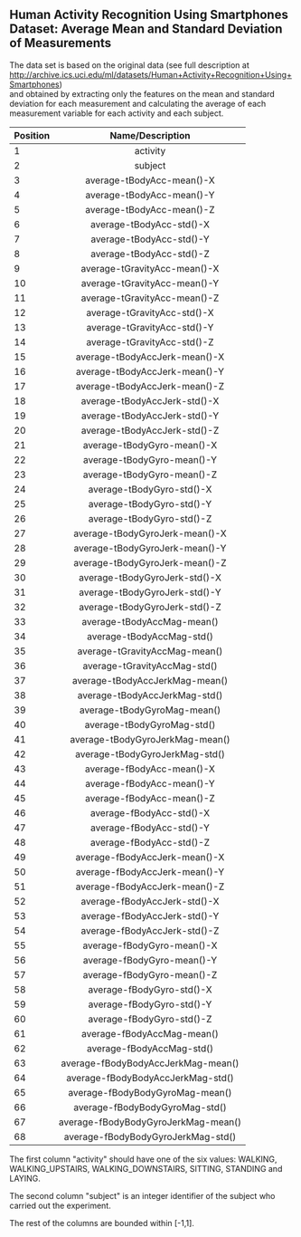 ## Human Activity Recognition Using Smartphones Dataset: Average Mean and Standard Deviation of Measurements

The data set is based on the original data 
(see full description at http://archive.ics.uci.edu/ml/datasets/Human+Activity+Recognition+Using+Smartphones)  
and obtained by extracting only the features on the mean and standard deviation for each measurement and calculating
the average of each measurement variable for each activity and each subject.

| Position      |Name/Description|
| ------------- |:-------------:|
|1|activity|
|2|subject|
|3|average-tBodyAcc-mean()-X|
|4|average-tBodyAcc-mean()-Y|
|5|average-tBodyAcc-mean()-Z|
|6|average-tBodyAcc-std()-X|
|7|average-tBodyAcc-std()-Y|
|8|average-tBodyAcc-std()-Z|
|9|average-tGravityAcc-mean()-X|
|10|average-tGravityAcc-mean()-Y|
|11|average-tGravityAcc-mean()-Z|
|12|average-tGravityAcc-std()-X|
|13|average-tGravityAcc-std()-Y|
|14|average-tGravityAcc-std()-Z|
|15|average-tBodyAccJerk-mean()-X|
|16|average-tBodyAccJerk-mean()-Y|
|17|average-tBodyAccJerk-mean()-Z|
|18|average-tBodyAccJerk-std()-X|
|19|average-tBodyAccJerk-std()-Y|
|20|average-tBodyAccJerk-std()-Z|
|21|average-tBodyGyro-mean()-X|
|22|average-tBodyGyro-mean()-Y|
|23|average-tBodyGyro-mean()-Z|
|24|average-tBodyGyro-std()-X|
|25|average-tBodyGyro-std()-Y|
|26|average-tBodyGyro-std()-Z|
|27|average-tBodyGyroJerk-mean()-X|
|28|average-tBodyGyroJerk-mean()-Y|
|29|average-tBodyGyroJerk-mean()-Z|
|30|average-tBodyGyroJerk-std()-X|
|31|average-tBodyGyroJerk-std()-Y|
|32|average-tBodyGyroJerk-std()-Z|
|33|average-tBodyAccMag-mean()|
|34|average-tBodyAccMag-std()|
|35|average-tGravityAccMag-mean()|
|36|average-tGravityAccMag-std()|
|37|average-tBodyAccJerkMag-mean()|
|38|average-tBodyAccJerkMag-std()|
|39|average-tBodyGyroMag-mean()|
|40|average-tBodyGyroMag-std()|
|41|average-tBodyGyroJerkMag-mean()|
|42|average-tBodyGyroJerkMag-std()|
|43|average-fBodyAcc-mean()-X|
|44|average-fBodyAcc-mean()-Y|
|45|average-fBodyAcc-mean()-Z|
|46|average-fBodyAcc-std()-X|
|47|average-fBodyAcc-std()-Y|
|48|average-fBodyAcc-std()-Z|
|49|average-fBodyAccJerk-mean()-X|
|50|average-fBodyAccJerk-mean()-Y|
|51|average-fBodyAccJerk-mean()-Z|
|52|average-fBodyAccJerk-std()-X|
|53|average-fBodyAccJerk-std()-Y|
|54|average-fBodyAccJerk-std()-Z|
|55|average-fBodyGyro-mean()-X|
|56|average-fBodyGyro-mean()-Y|
|57|average-fBodyGyro-mean()-Z|
|58|average-fBodyGyro-std()-X|
|59|average-fBodyGyro-std()-Y|
|60|average-fBodyGyro-std()-Z|
|61|average-fBodyAccMag-mean()|
|62|average-fBodyAccMag-std()|
|63|average-fBodyBodyAccJerkMag-mean()|
|64|average-fBodyBodyAccJerkMag-std()|
|65|average-fBodyBodyGyroMag-mean()|
|66|average-fBodyBodyGyroMag-std()|
|67|average-fBodyBodyGyroJerkMag-mean()|
|68|average-fBodyBodyGyroJerkMag-std()|

The first column "activity" should have one of the six values: WALKING, WALKING_UPSTAIRS, WALKING_DOWNSTAIRS, SITTING, STANDING and LAYING.

The second column "subject" is an integer identifier of the subject who carried out the experiment.

The rest of the columns are bounded within [-1,1].
